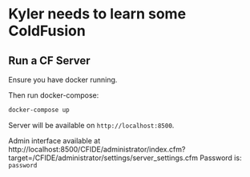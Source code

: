 # Kyler needs to learn some ColdFusion

## Run a CF Server

Ensure you have docker running.

Then run docker-compose:

```bash
docker-compose up
```

Server will be available on `http://localhost:8500`.

Admin interface available at http://localhost:8500/CFIDE/administrator/index.cfm?target=/CFIDE/administrator/settings/server_settings.cfm
Password is: `password`
